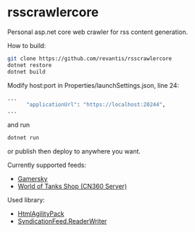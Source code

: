 # rsscrawlercore

Personal asp.net core web crawler for rss content generation.

How to build:

```bash
git clone https://github.com/revantis/rsscrawlercore
dotnet restore
dotnet build
```

Modify host:port in Properties/launchSettings.json, line 24:

```bash
...
      "applicationUrl": "https://localhost:20244",
...
```

and run

```bash
dotnet run
```

or publish then deploy to anywhere you want.

Currently supported feeds:

* [Gamersky](http://www.gamersky.com)
* [World of Tanks Shop (CN360 Server)](https://shop.wot.360.cn/)

Used library:

* [HtmlAgilityPack](https://www.nuget.org/packages/HtmlAgilityPack/)
* [SyndicationFeed.ReaderWriter](https://github.com/dotnet/SyndicationFeedReaderWriter)
